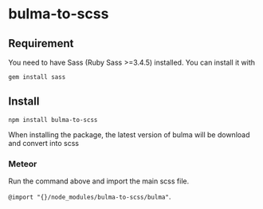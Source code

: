 # bulma-to-scss

## Requirement

You need to have Sass (Ruby Sass >=3.4.5) installed. You can install it with

`gem install sass`

## Install

`npm install bulma-to-scss`

When installing the package, the latest version of bulma will be download and convert into scss

### Meteor

Run the command above and import the main scss file.

`@import "{}/node_modules/bulma-to-scss/bulma"`.
